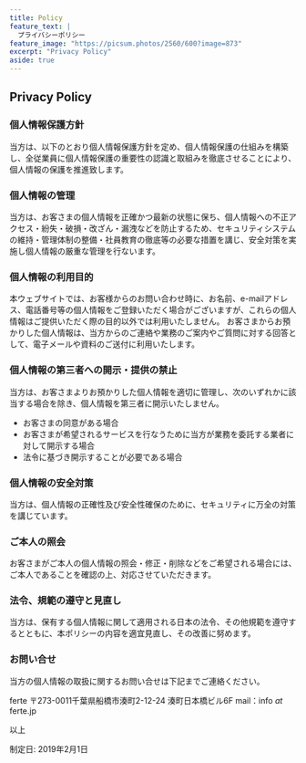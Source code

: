 ```yaml
---
title: Policy
feature_text: |
  プライバシーポリシー
feature_image: "https://picsum.photos/2560/600?image=873"
excerpt: "Privacy Policy"
aside: true
---
```


## Privacy Policy

### 個人情報保護方針
当方は、以下のとおり個人情報保護方針を定め、個人情報保護の仕組みを構築し、全従業員に個人情報保護の重要性の認識と取組みを徹底させることにより、個人情報の保護を推進致します。

### 個人情報の管理
当方は、お客さまの個人情報を正確かつ最新の状態に保ち、個人情報への不正アクセス・紛失・破損・改ざん・漏洩などを防止するため、セキュリティシステムの維持・管理体制の整備・社員教育の徹底等の必要な措置を講じ、安全対策を実施し個人情報の厳重な管理を行ないます。

### 個人情報の利用目的
本ウェブサイトでは、お客様からのお問い合わせ時に、お名前、e-mailアドレス、電話番号等の個人情報をご登録いただく場合がございますが、これらの個人情報はご提供いただく際の目的以外では利用いたしません。
お客さまからお預かりした個人情報は、当方からのご連絡や業務のご案内やご質問に対する回答として、電子メールや資料のご送付に利用いたします。

### 個人情報の第三者への開示・提供の禁止
当方は、お客さまよりお預かりした個人情報を適切に管理し、次のいずれかに該当する場合を除き、個人情報を第三者に開示いたしません。
- お客さまの同意がある場合
- お客さまが希望されるサービスを行なうために当方が業務を委託する業者に対して開示する場合
- 法令に基づき開示することが必要である場合

### 個人情報の安全対策
当方は、個人情報の正確性及び安全性確保のために、セキュリティに万全の対策を講じています。

### ご本人の照会
お客さまがご本人の個人情報の照会・修正・削除などをご希望される場合には、ご本人であることを確認の上、対応させていただきます。

### 法令、規範の遵守と見直し
当方は、保有する個人情報に関して適用される日本の法令、その他規範を遵守するとともに、本ポリシーの内容を適宜見直し、その改善に努めます。

### お問い合せ
当方の個人情報の取扱に関するお問い合せは下記までご連絡ください。

ferte
〒273-0011千葉県船橋市湊町2-12-24 湊町日本橋ビル6F
mail：info _at_ ferte.jp

以上

制定日: 2019年2月1日
